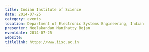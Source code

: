 ```yaml
---
title: Indian Institute of Science
date: 2014-07-25
category: events
location: Department of Electronic Systems Engineering, Indian
presenter: Neelakandan Manihatty Bojan
eventdate: 2014-07-25
website:
titlelink: https://www.iisc.ac.in
---
```

